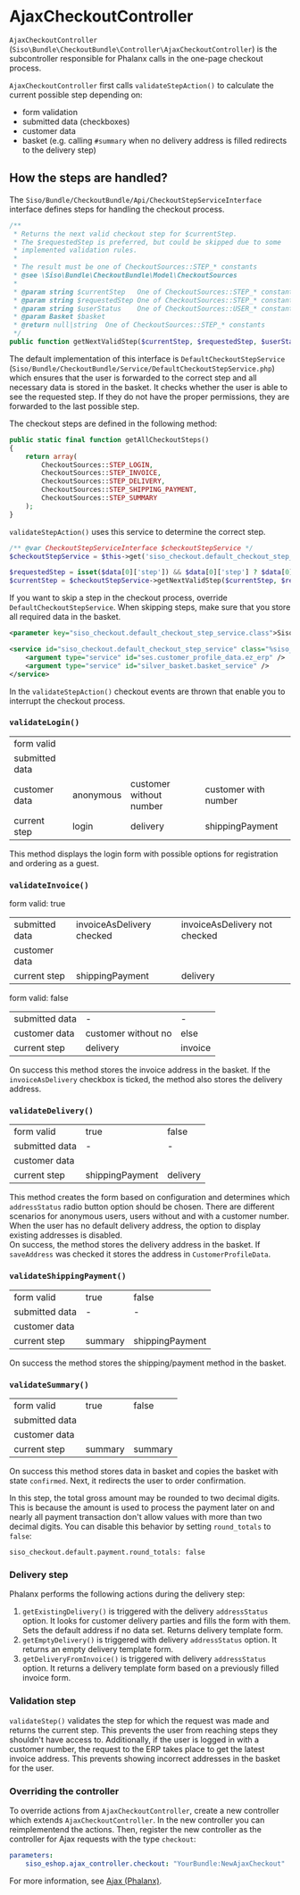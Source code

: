 # AjaxCheckoutController

`AjaxCheckoutController` (`Siso\Bundle\CheckoutBundle\Controller\AjaxCheckoutController`) is the subcontroller responsible for Phalanx calls in the one-page checkout process.

`AjaxCheckoutController` first calls `validateStepAction()` to calculate the current possible step depending on:

- form validation
- submitted data (checkboxes)
- customer data
- basket (e.g. calling `#summary` when no delivery address is filled redirects to the delivery step)

## How the steps are handled?

The `Siso/Bundle/CheckoutBundle/Api/CheckoutStepServiceInterface` interface defines steps for handling the checkout process.

``` php
/**
 * Returns the next valid checkout step for $currentStep.
 * The $requestedStep is preferred, but could be skipped due to some
 * implemented validation rules.
 *
 * The result must be one of CheckoutSources::STEP_* constants
 * @see \Siso\Bundle\CheckoutBundle\Model\CheckoutSources
 *
 * @param string $currentStep   One of CheckoutSources::STEP_* constants
 * @param string $requestedStep One of CheckoutSources::STEP_* constants
 * @param string $userStatus    One of CheckoutSources::USER_* constants
 * @param Basket $basket
 * @return null|string  One of CheckoutSources::STEP_* constants
 */
public function getNextValidStep($currentStep, $requestedStep, $userStatus, Basket $basket);
```

The default implementation of this interface is `DefaultCheckoutStepService` (`Siso/Bundle/CheckoutBundle/Service/DefaultCheckoutStepService.php`)
which ensures that the user is forwarded to the correct step and all necessary data is stored in the basket.
It checks whether the user is able to see the requested step. If they do not have the proper permissions,
they are forwarded to the last possible step.

The checkout steps are defined in the following method:

``` php
public static final function getAllCheckoutSteps()
{
    return array(
        CheckoutSources::STEP_LOGIN,
        CheckoutSources::STEP_INVOICE,
        CheckoutSources::STEP_DELIVERY,
        CheckoutSources::STEP_SHIPPING_PAYMENT,
        CheckoutSources::STEP_SUMMARY
    );
}
```

`validateStepAction()` uses this service to determine the correct step.

``` php
/** @var CheckoutStepServiceInterface $checkoutStepService */
$checkoutStepService = $this->get('siso_checkout.default_checkout_step_service');

$requestedStep = isset($data[0]['step']) && $data[0]['step'] ? $data[0]['step'] : $currentStep;
$currentStep = $checkoutStepService->getNextValidStep($currentStep, $requestedStep, $userStatus, $basket);
```

If you want to skip a step in the checkout process, override `DefaultCheckoutStepService`.
When skipping steps, make sure that you store all required data in the basket.

``` xml
<parameter key="siso_checkout.default_checkout_step_service.class">Siso\Bundle\CheckoutBundle\Service\DefaultCheckoutStepService</parameter>

<service id="siso_checkout.default_checkout_step_service" class="%siso_checkout.default_checkout_step_service.class%">
    <argument type="service" id="ses.customer_profile_data.ez_erp" />
    <argument type="service" id="silver_basket.basket_service" />
</service>
```

In the `validateStepAction()` checkout events are thrown that enable you to interrupt the checkout process.

### `validateLogin()`

|||||
|---|---|---|---|
|form valid||||
|submitted data||||
|customer data|anonymous|customer without number|customer with number|
|current step|login|delivery|shippingPayment|

This method displays the login form with possible options for registration and ordering as a guest. 

### `validateInvoice()`

form valid: true

||||
|---|---|---|
|submitted data|invoiceAsDelivery checked|invoiceAsDelivery not checked|
|customer data|||
|current step|shippingPayment|delivery|

form valid: false

||||
|---|---|---|
|submitted data|-|-|
|customer data|	customer without no|else|
|current step|delivery|invoice|

On success this method stores the invoice address in the basket.
If the `invoiceAsDelivery` checkbox is ticked, the method also stores the delivery address. 

### `validateDelivery()`

||||
|---|---|---|
|form valid|true|false|
|submitted data|-|-|
|customer data|||
|current step|shippingPayment|delivery|

This method creates the form based on configuration and determines which `addressStatus` radio button option should be chosen.
There are different scenarios for anonymous users, users without and with a customer number.   
When the user has no default delivery address, the option to display existing addresses is disabled.  
On success, the method stores the delivery address in the basket. If `saveAddress` was checked it stores the address in `CustomerProfileData`.  

### `validateShippingPayment()`

||||
|---|---|---|
|form valid|true|false|
|submitted data|-|-|
|customer data|||
|current step|summary|shippingPayment|

On success the method stores the shipping/payment method in the basket.  

### `validateSummary()`

||||
|---|---|---|
|form valid|true|false|
|submitted data|||
|customer data|||
|current step|summary|summary|

On success this method  stores data in basket and copies the basket with state `confirmed`.
Next, it redirects the user to order confirmation.

In this step, the total gross amount may be rounded to two decimal digits.
This is because the amount is used to process the payment later on and nearly all payment transaction don't allow values with more than two decimal digits.
You can disable this behavior by setting `round_totals` to `false`:

`siso_checkout.default.payment.round_totals: false`

### Delivery step

Phalanx performs the following actions during the delivery step:

1. `getExistingDelivery()` is triggered with the delivery `addressStatus` option. It looks for customer delivery parties and fills the form with them. Sets the default address if no data set. Returns delivery template form.  
2. `getEmptyDelivery()` is triggered with delivery `addressStatus` option. It returns an empty delivery template form.
3. `getDeliveryFromInvoice()` is triggered with delivery `addressStatus` option. It returns a delivery template form based on a previously filled invoice form.

### Validation step

`validateStep()` validates the step for which the request was made and returns the current step.
This prevents the user from reaching steps they shouldn't have access to.
Additionally, if the user is logged in with a customer number, the request to the ERP takes place to get the latest invoice address.
This prevents showing incorrect addresses in the basket for the user.

### Overriding the controller

To override actions from `AjaxCheckoutController`, create a new controller which extends `AjaxCheckoutController`.
In the new controller you can reimplementend the actions.
Then, register the new controller as the controller for Ajax requests with the type `checkout`:

``` yaml
parameters:
    siso_eshop.ajax_controller.checkout: "YourBundle:NewAjaxCheckout"
```

For more information, see [Ajax (Phalanx)](../../../cookbook/ajax_phalanx.md).
